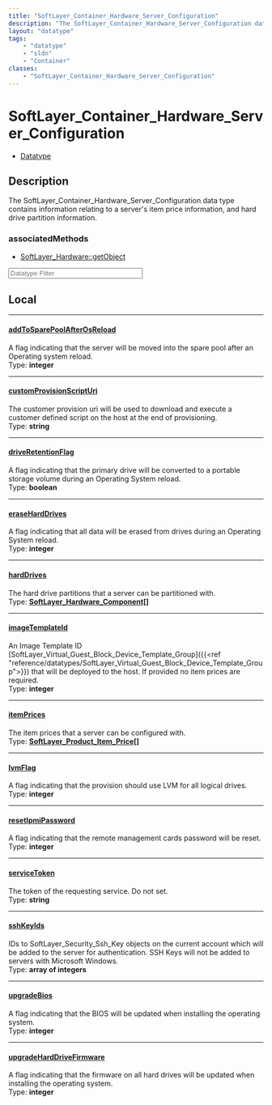 ```yaml
---
title: "SoftLayer_Container_Hardware_Server_Configuration"
description: "The SoftLayer_Container_Hardware_Server_Configuration data type contains information relating to a server's item price i... "
layout: "datatype"
tags:
    - "datatype"
    - "sldn"
    - "Container"
classes:
    - "SoftLayer_Container_Hardware_Server_Configuration"
---
```


# SoftLayer_Container_Hardware_Server_Configuration
<div id='service-datatype'>
    <ul id='sldn-reference-tabs'>
        <li id='datatype'> <a href='/reference/datatypes/SoftLayer_Container_Hardware_Server_Configuration' >Datatype</a></li>
    </ul>
</div>

## Description 
The SoftLayer_Container_Hardware_Server_Configuration data type contains information relating to a server's item price information, and hard drive partition information. 


### associatedMethods

*  [SoftLayer_Hardware::getObject](/reference/services/SoftLayer_Hardware/getObject )





<!-- Filer BEGIN -->
<div class="view-filters">
        <div class="clearfix">
            <div class="search-input-box">
                <input placeholder="Datatype Filter" onkeyup="titleSearch(inputId='prop-input', divId='properties', elementClass='prop-row')" 
                    type="text" id="prop-input" value="" size="30" maxlength="128" class="form-text">
            </div>
        </div>
</div>
<!-- Filer END -->

<div id="properties" class="content">
<div id="localProperties" class="prop-content" >

## Local
<div class="prop-row">

-----
[addToSparePoolAfterOsReload]: #addtosparepoolafterosreload
#### [addToSparePoolAfterOsReload]
A flag indicating that the server will be moved into the spare pool after an Operating system reload.  
<span class="type-label">Type: </span>**integer**


</div>
<div class="prop-row">

-----
[customProvisionScriptUri]: #customprovisionscripturi
#### [customProvisionScriptUri]
The customer provision uri will be used to download and execute a customer defined script on the host at the end of provisioning.  
<span class="type-label">Type: </span>**string**


</div>
<div class="prop-row">

-----
[driveRetentionFlag]: #driveretentionflag
#### [driveRetentionFlag]
A flag indicating that the primary drive will be converted to a portable storage volume during an Operating System reload.  
<span class="type-label">Type: </span>**boolean**


</div>
<div class="prop-row">

-----
[eraseHardDrives]: #eraseharddrives
#### [eraseHardDrives]
A flag indicating that all data will be erased from drives during an Operating System reload.  
<span class="type-label">Type: </span>**integer**


</div>
<div class="prop-row">

-----
[hardDrives]: #harddrives
#### [hardDrives]
The hard drive partitions that a server can be partitioned with.  
<span class="type-label">Type: </span>**<a href='/reference/datatypes/SoftLayer_Hardware_Component'>SoftLayer_Hardware_Component[] </a>**


</div>
<div class="prop-row">

-----
[imageTemplateId]: #imagetemplateid
#### [imageTemplateId]
An Image Template ID [SoftLayer_Virtual_Guest_Block_Device_Template_Group]({{<ref "reference/datatypes/SoftLayer_Virtual_Guest_Block_Device_Template_Group">}}) that will be deployed to the host.  If provided no item prices are required.  
<span class="type-label">Type: </span>**integer**


</div>
<div class="prop-row">

-----
[itemPrices]: #itemprices
#### [itemPrices]
The item prices that a server can be configured with.  
<span class="type-label">Type: </span>**<a href='/reference/datatypes/SoftLayer_Product_Item_Price'>SoftLayer_Product_Item_Price[] </a>**


</div>
<div class="prop-row">

-----
[lvmFlag]: #lvmflag
#### [lvmFlag]
A flag indicating that the provision should use LVM for all logical drives.  
<span class="type-label">Type: </span>**integer**


</div>
<div class="prop-row">

-----
[resetIpmiPassword]: #resetipmipassword
#### [resetIpmiPassword]
A flag indicating that the remote management cards password will be reset.  
<span class="type-label">Type: </span>**integer**


</div>
<div class="prop-row">

-----
[serviceToken]: #servicetoken
#### [serviceToken]
The token of the requesting service. Do not set.  
<span class="type-label">Type: </span>**string**


</div>
<div class="prop-row">

-----
[sshKeyIds]: #sshkeyids
#### [sshKeyIds]
IDs to SoftLayer_Security_Ssh_Key objects on the current account which will be added to the server for authentication. SSH Keys will not be added to servers with Microsoft Windows.   
<span class="type-label">Type: </span>**array of integers**


</div>
<div class="prop-row">

-----
[upgradeBios]: #upgradebios
#### [upgradeBios]
A flag indicating that the BIOS will be updated when installing the operating system.  
<span class="type-label">Type: </span>**integer**


</div>
<div class="prop-row">

-----
[upgradeHardDriveFirmware]: #upgradeharddrivefirmware
#### [upgradeHardDriveFirmware]
A flag indicating that the firmware on all hard drives will be updated when installing the operating system.  
<span class="type-label">Type: </span>**integer**


</div>
</div>
<!-- LOCAL PROPERTY END -->

</div>


